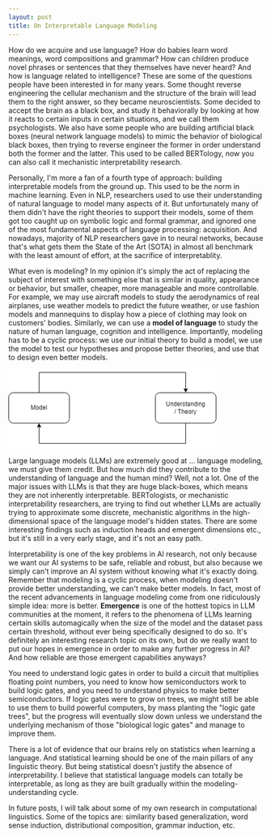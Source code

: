 ```yaml
---
layout: post
title: On Interpretable Language Modeling
---
```


How do we acquire and use language? How do babies learn word meanings, word compositions and grammar? How can children produce novel phrases or sentences that they themselves have never heard? And how is language related to intelligence? These are some of the questions people have been interested in for many years. Some thought reverse engineering the cellular mechanism and the structure of the brain will lead them to the right answer, so they became neuroscientists. Some decided to accept the brain as a black box, and study it behaviorally by looking at how it reacts to certain inputs in certain situations, and we call them psychologists. We also have some people who are building artificial black boxes (neural network language models) to mimic the behavior of biological black boxes, then trying to reverse engineer the former in order understand both the former and the latter. This used to be called BERTology, now you can also call it mechanistic interpretability research. 

Personally, I'm more a fan of a fourth type of approach: building interpretable models from the ground up. This used to be the norm in machine learning. Even in NLP, researchers used to use their understanding of natural language to model many aspects of it. But unfortunately many of them didn't have the right theories to support their models, some of them got too caught up on symbolic logic and formal grammar, and ignored one of the most fundamental aspects of language processing: acquisition. And nowadays, majority of NLP researchers gave in to neural networks, because that's what gets them the State of the Art (SOTA) in almost all benchmark with the least amount of effort, at the sacrifice of interpretablity.

What even is modeling? In my opinion it's simply the act of replacing the subject of interest with something else that is similar in quality, appearance or behavior, but smaller, cheaper, more manageable and more controllable. For example, we may use aircraft models to study the aerodynamics of real airplanes, use weather models to predict the future weather, or use fashion models and mannequins to display how a piece of clothing may look on customers' bodies. Similarly, we can use a **model of language** to study the nature of human language, cognition and intelligence. Importantly, modeling has to be a cyclic process: we use our initial theory to build a model, we use the model to test our hypotheses and propose better theories, and use that to design even better models. 

<img class="centered bg-white" src="https://raw.githubusercontent.com/DeMoriarty/DeMoriarty.github.io/master/images/modelig_cycle.png"/>  

Large language models (LLMs) are extremely good at ... language modeling, we must give them credit. But how much did they contribute to the understanding of language and the human mind? Well, not a lot. One of the major issues with LLMs is that they are huge black-boxes, which means they are not inherently interpretable. BERTologists, or mechanistic interpretability researchers, are trying to find out whether LLMs are actually trying to approximate some discrete, mechanistic algorithms in the high-dimensional space of the language model's hidden states. There are some interesting findings such as induction heads and emergent dimensions etc., but it's still in a very early stage, and it's not an easy path.

Interpretability is one of the key problems in AI research, not only because we want our AI systems to be safe, reliable and robust, but also because we simply can't improve an AI system without knowing what it's exactly doing. Remember that modeling is a cyclic process, when modeling doesn't provide better understanding, we can't make better models. In fact, most of the recent advancements in language modeling come from one ridiculously simple idea: more is better. **Emergence** is one of the hottest topics in LLM communities at the moment, it refers to the phenomena of LLMs learning certain skills automagically when the size of the model and the dataset pass certain threshold, without ever being specifically designed to do so. It's definitely an interesting research topic on its own, but do we really want to put our hopes in emergence in order to make any further progress in AI? And how reliable are those emergent capabilities anyways? 

You need to understand logic gates in order to build a circuit that multiplies floating point numbers, you need to know how semiconductors work to build logic gates, and you need to understand physics to make better semiconductors. If logic gates were to grow on trees, we might still be able to use them to build powerful computers, by mass planting the "logic gate trees", but the progress will eventually slow down unless we understand the underlying mechanism of those "biological logic gates" and manage to improve them.

There is a lot of evidence that our brains rely on statistics when learning a language. And statistical learning should be one of the main pillars of any linguistic theory. But being statistical doesn't justify the absence of interpretability. I believe that statistical language models can totally be interpretable, as long as they are built gradually within the modeling-understanding cycle.

In future posts, I will talk about some of my own research in computational linguistics. Some of the topics are: similarity based generalization, word sense induction, distributional composition, grammar induction, etc. 
